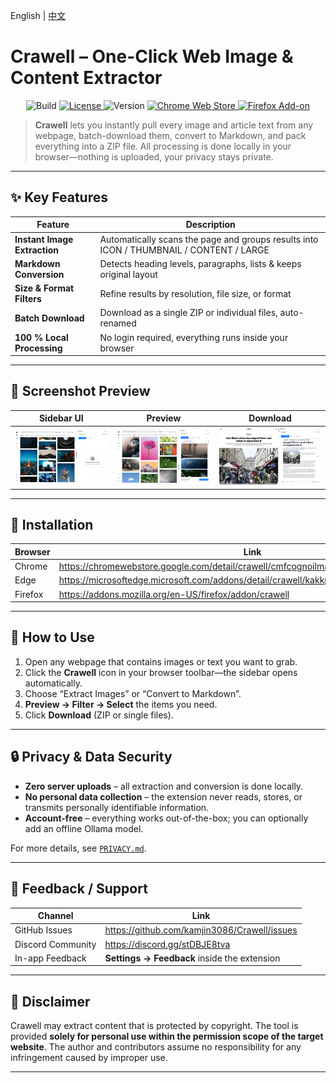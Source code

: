 English | [中文](README_ZH.md) 

# Crawell – One-Click Web Image & Content Extractor

<p align="center">
  <img alt="Build" src="https://img.shields.io/badge/build-manual-blue" />
  <a href="https://github.com/kamjin3086/Crawell/blob/main/LICENSE">
    <img alt="License" src="https://img.shields.io/github/license/kamjin3086/Crawell" />
  </a>
  <img alt="Version" src="https://img.shields.io/github/package-json/v/kamjin3086/Crawell?filename=plugins%2Ftools%2Fpackage.json&color=blueviolet" />
  <a href="https://chromewebstore.google.com/detail/crawell/cmfcognoilmabnclomeehljmknallaaa">
    <img alt="Chrome Web Store" src="https://img.shields.io/chrome-web-store/v/cmfcognoilmabnclomeehljmknallaaa?label=chrome%20web%20store&logo=googlechrome&color=red" />
  </a>
  <a href="https://addons.mozilla.org/firefox/addon/crawell/">
    <img alt="Firefox Add-on" src="https://img.shields.io/amo/v/crawell?label=firefox%20addon&logo=firefoxbrowser&color=ff7139" />
  </a>
</p>

> **Crawell** lets you instantly pull every image and article text from any webpage, batch-download them, convert to Markdown, and pack everything into a ZIP file. All processing is done locally in your browser—nothing is uploaded, your privacy stays private.

---

## ✨ Key Features
| Feature | Description |
| --- | --- |
| **Instant Image Extraction** | Automatically scans the page and groups results into ICON / THUMBNAIL / CONTENT / LARGE |
| **Markdown Conversion** | Detects heading levels, paragraphs, lists & keeps original layout |
| **Size & Format Filters** | Refine results by resolution, file size, or format |
| **Batch Download** | Download as a single ZIP or individual files, auto-renamed |
| **100 % Local Processing** | No login required, everything runs inside your browser |

---

## 📸 Screenshot Preview  

| Sidebar UI | Preview | Download |
| :--: | :--: | :--: |
| ![sidebar](docs/assets/s1_en_main.png) | ![preview](docs/assets/s2_en_image.png) | ![download](docs/assets/s3_en_markdown.png) |

---

## 🚀 Installation  

| Browser | Link |
| --- | --- |
| Chrome | <https://chromewebstore.google.com/detail/crawell/cmfcognoilmabnclomeehljmknallaaa> |
| Edge | <https://microsoftedge.microsoft.com/addons/detail/crawell/kakkpcohjjhikaedlghnnfinhpgkiihh> |
| Firefox | <https://addons.mozilla.org/en-US/firefox/addon/crawell> |

---

## 📝 How to Use
1. Open any webpage that contains images or text you want to grab.  
2. Click the **Crawell** icon in your browser toolbar—the sidebar opens automatically.  
3. Choose “Extract Images” or “Convert to Markdown”.  
4. **Preview → Filter → Select** the items you need.  
5. Click **Download** (ZIP or single files).

---

## 🔒 Privacy & Data Security
* **Zero server uploads** – all extraction and conversion is done locally.  
* **No personal data collection** – the extension never reads, stores, or transmits personally identifiable information.  
* **Account-free** – everything works out-of-the-box; you can optionally add an offline Ollama model.  

For more details, see [`PRIVACY.md`](PRIVACY.md).

---

## 💬 Feedback / Support
| Channel | Link |
| --- | --- |
| GitHub Issues | <https://github.com/kamjin3086/Crawell/issues> |
| Discord Community | <https://discord.gg/stDBJE8tva> |
| In-app Feedback | **Settings → Feedback** inside the extension |

---

## 📜 Disclaimer

Crawell may extract content that is protected by copyright. The tool is provided **solely for personal use within the permission scope of the target website**. The author and contributors assume no responsibility for any infringement caused by improper use.

---


